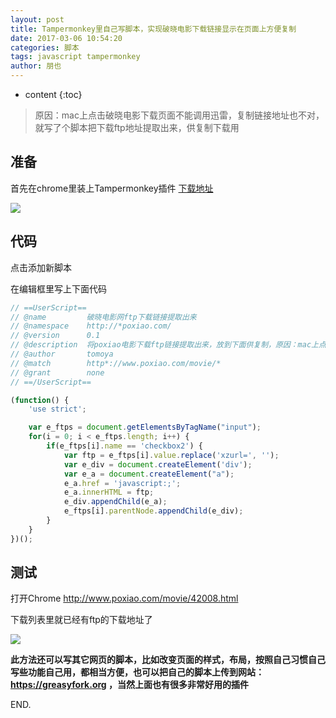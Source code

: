 ```yaml
---
layout: post
title: Tampermonkey里自己写脚本，实现破晓电影下载链接显示在页面上方便复制
date: 2017-03-06 10:54:20
categories: 脚本
tags: javascript tampermonkey
author: 朋也
---
```


* content
{:toc}

> 原因：mac上点击破晓电影下载页面不能调用迅雷，复制链接地址也不对，就写了个脚本把下载ftp地址提取出来，供复制下载用

## 准备

首先在chrome里装上Tampermonkey插件 [下载地址](https://chrome.google.com/webstore/detail/tampermonkey/dhdgffkkebhmkfjojejmpbldmpobfkfo?utm_source=chrome-ntp-icon) 

![](//ww1.sinaimg.cn/large/ce56395agy1fdcwp5w10zj21ii12ydtr)

## 代码

点击添加新脚本

在编辑框里写上下面代码




```javascript
// ==UserScript==
// @name         破晓电影网ftp下载链接提取出来
// @namespace    http://*poxiao.com/
// @version      0.1
// @description  将poxiao电影下载ftp链接提取出来，放到下面供复制，原因：mac上点击链接不能调用迅雷
// @author       tomoya
// @match        http*://www.poxiao.com/movie/*
// @grant        none
// ==/UserScript==

(function() {
    'use strict';

    var e_ftps = document.getElementsByTagName("input");
    for(i = 0; i < e_ftps.length; i++) {
        if(e_ftps[i].name == 'checkbox2') {
            var ftp = e_ftps[i].value.replace('xzurl=', '');
            var e_div = document.createElement('div');
            var e_a = document.createElement("a");
            e_a.href = 'javascript:;';
            e_a.innerHTML = ftp;
            e_div.appendChild(e_a);
            e_ftps[i].parentNode.appendChild(e_div);
        }
    }
})();
```

## 测试

打开Chrome http://www.poxiao.com/movie/42008.html

下载列表里就已经有ftp的下载地址了

![](//ww1.sinaimg.cn/large/ce56395agy1fdcwueepnzj20l005075c)

**此方法还可以写其它网页的脚本，比如改变页面的样式，布局，按照自己习惯自己写些功能自己用，都相当方便，也可以把自己的脚本上传到网站：https://greasyfork.org ，当然上面也有很多非常好用的插件**

END.
